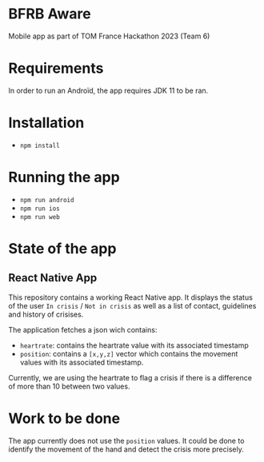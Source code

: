 # BFRB Aware

Mobile app as part of TOM France Hackathon 2023 (Team 6)

# Requirements

In order to run an Androïd, the app requires JDK 11 to be ran.

# Installation

- `npm install`

# Running the app

- `npm run android`
- `npm run ios`
- `npm run web`

# State of the app

## React Native App

This repository contains a working React Native app. It displays the status of the user `In crisis` / `Not in crisis`
as well as a list of contact, guidelines and history of crisises.

The application fetches a json wich contains:
- `heartrate`: contains the heartrate value with its associated timestamp
- `position`: contains a `[x,y,z]` vector which contains the movement values with its associated timestamp.

Currently, we are using the heartrate to flag a crisis if there is a difference of more than 10 between two values.

# Work to be done

The app currently does not use the `position` values. It could be done to identify the movement of the hand and detect
the crisis more precisely.

